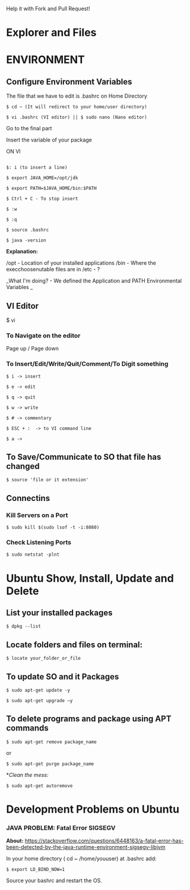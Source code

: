 Help it with Fork and Pull Request!

# Explorer and Files 
 
# ENVIRONMENT 

## Configure Environment Variables 

The file that we have to edit is .bashrc on Home Directory 
```
$ cd ~ (It will redirect to your home/user directory) 

$ vi .bashrc (VI editor) || $ sudo nano (Nano editor) 
```

Go to the final part 

Insert the variable of your package 

ON VI
```

$: i (to insert a line) 

$ export JAVA_HOME=/opt/jdk 

$ export PATH=$JAVA_HOME/bin:$PATH 

$ Ctrl + C - To stop insert 

$ :w 

$ :q 

$ source .bashrc 

$ java -version 

```

**Explanation:**

/opt - Location of your installed applications 
/bin - Where the execchoosenutable files are in 
/etc - ? 

_What I'm doing? - We defined the Application and PATH Environmental Variables _

 
## VI Editor 

$ vi 

### To Navigate on the editor 
Page up / Page down 

### To Insert/Edit/Write/Quit/Comment/To Digit something 
```
$ i -> insert 

$ e -> edit 

$ q -> quit 

$ w -> write 

$ # -> commentary 

$ ESC + :  -> to VI command line 

$ a -> 
```

## To Save/Communicate to SO that file has changed 
```
$ source 'file or it extension' 
```

## Connectins 

### Kill Servers on a Port 
```
$ sudo kill $(sudo lsof -t -i:8080) 
```

### Check Listening Ports
```
$ sudo netstat -plnt
```
 
# Ubuntu Show, Install, Update and Delete

## List your installed packages
```
$ dpkg --list
```

## Locate folders and files on terminal:
```
$ locate your_folder_or_file
```

## To update SO and it Packages 
```
$ sudo apt-get update -y 

$ sudo apt-get upgrade –y 
```

## To delete programs and package using APT commands
```
$ sudo apt-get remove package_name
```
or
```
$ sudo apt-get purge package_name
```
**Clean the mess:*
```
$ sudo apt-get autoremove
```

 
# Development Problems on Ubuntu

### JAVA PROBLEM: Fatal Error SIGSEGV 

**About:** https://stackoverflow.com/questions/6448163/a-fatal-error-has-been-detected-by-the-java-runtime-environment-sigsegv-libjvm 
 
In your home directory ( cd ~ /home/youuser) at .bashrc add: 
```
$ export LD_BIND_NOW=1 
```

Source your bashrc and restart the OS. 

